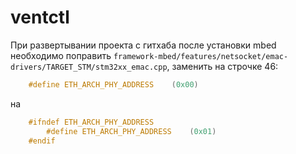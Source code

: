 ventctl
==

При развертывании проекта с гитхаба после установки mbed необходимо поправить `framework-mbed/features/netsocket/emac-drivers/TARGET_STM/stm32xx_emac.cpp`, заменить на строчке 46:

```cpp
    #define ETH_ARCH_PHY_ADDRESS    (0x00)
```

на

```cpp
    #ifndef ETH_ARCH_PHY_ADDRESS
        #define ETH_ARCH_PHY_ADDRESS    (0x01)
    #endif
```

